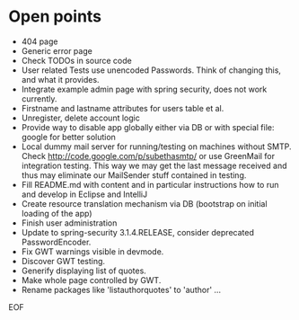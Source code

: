 Open points
===========

* 404 page
* Generic error page
* Check TODOs in source code
* User related Tests use unencoded Passwords. Think of changing this, and what it provides.
* Integrate example admin page with spring security, does not work currently.
* Firstname and lastname attributes for users table et al.
* Unregister, delete account logic
* Provide way to disable app globally either via DB or with special file: google for better solution
* Local dummy mail server for running/testing on machines without SMTP. Check http://code.google.com/p/subethasmtp/
  or use GreenMail for integration testing. This way we may get the last message received and thus may eliminate our
  MailSender stuff contained in testing.
* Fill README.md with content and in particular instructions how to run and develop in Eclipse and IntelliJ
* Create resource translation mechanism via DB (bootstrap on initial loading of the app)
* Finish user administration
* Update to spring-security 3.1.4.RELEASE, consider deprecated PasswordEncoder.
* Fix GWT warnings visible in devmode.
* Discover GWT testing.
* Generify displaying list of quotes.
* Make whole page controlled by GWT.
* Rename packages like 'listauthorquotes' to 'author' …

EOF
